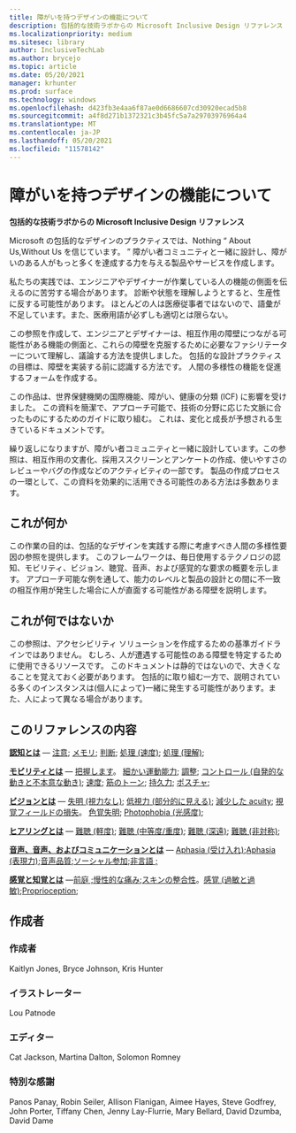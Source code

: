 ```yaml
---
title: 障がいを持つデザインの機能について
description: 包括的な技術ラボからの Microsoft Inclusive Design リファレンス
ms.localizationpriority: medium
ms.sitesec: library
author: InclusiveTechLab
ms.author: brycejo
ms.topic: article
ms.date: 05/20/2021
manager: krhunter
ms.prod: surface
ms.technology: windows
ms.openlocfilehash: d423fb3e4aa6f87ae0d6686607cd30920ecad5b8
ms.sourcegitcommit: a4f8d271b1372321c3b45fc5a7a29703976964a4
ms.translationtype: MT
ms.contentlocale: ja-JP
ms.lasthandoff: 05/20/2021
ms.locfileid: "11578142"
---
```

# <a name="understanding-function-to-design-for-disabilities"></a>障がいを持つデザインの機能について
**包括的な技術ラボからの Microsoft Inclusive Design リファレンス**

Microsoft の包括的なデザインのプラクティスでは、Nothing &ldquo; About Us,Without Us を信じています。 &rdquo; 障がい者コミュニティと一緒に設計し、障がいのある人がもっと多くを達成する力を与える製品やサービスを作成します。 

私たちの実践では、エンジニアやデザイナーが作業している人の機能の側面を伝えるのに苦労する場合があります。 診断や状態を理解しようとすると、生産性に反する可能性があります。 ほとんどの人は医療従事者ではないので、語彙が不足しています。また、医療用語が必ずしも適切とは限らない。

この参照を作成して、エンジニアとデザイナーは、相互作用の障壁につながる可能性がある機能の側面と、これらの障壁を克服するために必要なファシリテーターについて理解し、議論する方法を提供しました。 包括的な設計プラクティスの目標は、障壁を実装する前に認識する方法です。 人間の多様性の機能を促進するフォームを作成する。

この作品は、世界保健機関の国際機能、障[](https://www.who.int/standards/classifications/international-classification-of-functioning-disability-and-health)がい、健康の分類 (ICF) に影響を受けました。 この資料を簡潔で、アプローチ可能で、技術の分野に応じた文脈に合ったものにするためのガイドに取り組む。 これは、変化と成長が予想される生きているドキュメントです。

繰り返しになりますが、障がい者コミュニティと一緒に設計しています。この参照は、相互作用の文書化、採用ススクリーンとアンケートの作成、使いやすさのレビューやバグの作成などのアクティビティの一部です。 製品の作成プロセスの一環として、この資料を効果的に活用できる可能性のある方法は多数あります。

## <a name="what-this-is"></a>これが何か

この作業の目的は、包括的なデザインを実践する際に考慮すべき人間の多様性要因の参照を提供します。 このフレームワークは、毎日使用するテクノロジの認知、モビリティ、ビジョン、聴覚、音声、および感覚的な要求の概要を示します。 アプローチ可能な例を通して、能力のレベルと製品の設計との間に不一致の相互作用が発生した場合に人が直面する可能性がある障壁を説明します。

## <a name="what-this-is-not"></a>これが何ではないか

この参照は、アクセシビリティ ソリューションを作成するための基準ガイドラインではありません。 むしろ、人が遭遇する可能性のある障壁を特定するために使用できるリソースです。 このドキュメントは静的ではないので、大きくなることを覚えておく必要があります。 包括的に取り組む一方で、説明されている多くのインスタンスは(個人によって)一緒に発生する可能性があります。また、人によって異なる場合があります。

## <a name="contents-of-this-reference"></a>このリファレンスの内容

**[認知とは](cognition.md)** — [注意](cognition-attention.md); [メモリ](cognition-memory.md); [判断](cognition-judgment.md); [処理 (速度)](cognition-processing-speed.md); [処理 (理解)](cognition-processing-comprehension.md); 

**[モビリティとは](mobility.md)** — [把握します](mobility-grasp.md)。 [細かい運動能力](mobility-fine-motor-skills.md); [調整](mobility-coordination.md); [コントロール (自発的な動きと不本意な動き)](mobility-control.md); [速度](mobility-speed.md); [筋のトーン](mobility-muscle-tone.md); [持久力](mobility-endurance.md); [ポスチャ](mobility-posture.md); 

**[ビジョンとは](vision.md)** — [失明 (視力なし)](vision-blindness-sightlessness.md); [低視力 (部分的に見える)](vision-low-vision-partially-sighted.md); [減少した acuity](vision-decreased-acuity.md); [視覚フィールドの損失](vision-visual-field-loss.md)。 [色覚失明](vision-color-blindness.md); [Photophobia (光感度)](vision-photophobia-light-sensitivity.md); 

**[ヒアリングとは](hearing.md)** — [難聴 (軽度)](hearing-mild.md); [難聴 (中等度/重度)](hearing-moderate-severe.md); [難聴 (深遠)](hearing-profound.md); [難聴 (非対称)](hearing-asymmetrical.md); 

**[音声、音声、およびコミュニケーションとは](voice-speech-communication.md)** — [Aphasia (受け入れ)](voice-speech-communication-aphasia-receptive.md);[Aphasia (表現力)](voice-speech-communication-aphasia-expressive.md);[音声品質](voice-speech-communication-speech-quality.md);[ソーシャル参加](voice-speech-communication-social-participation.md);[非言語 ;](voice-speech-communication-non-verbal.md) 

**[感覚と知覚とは](sensation-perception.md)** —[前庭 ;](sensation-perception-vestibular.md)[慢性的な痛み](sensation-perception-chronic-pain.md);[スキンの整合性](sensation-perception-skin-integrity.md)。[感覚 (過敏と過敏)](sensation-perception-sensation.md);[Proprioception](sensation-perception-proprioception.md); 

## <a name="created-by"></a>作成者

### <a name="authors"></a>作成者
Kaitlyn Jones, Bryce Johnson, Kris Hunter

### <a name="illustrator"></a>イラストレーター
Lou Patnode

### <a name="editors"></a>エディター
Cat Jackson, Martina Dalton, Solomon Romney

### <a name="special-thanks"></a>特別な感謝
Panos Panay, Robin Seiler, Allison Flanigan, Aimee Hayes, Steve Godfrey, John Porter, Tiffany Chen, Jenny Lay-Flurrie, Mary Bellard, David Dzumba, David Dame


[comment]: # (フッターを含める)
